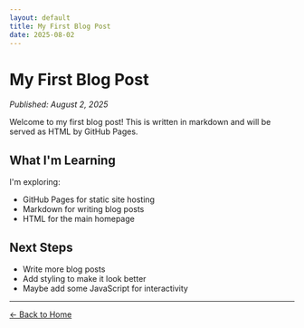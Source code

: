 ```yaml
---
layout: default
title: My First Blog Post
date: 2025-08-02
---
```


# My First Blog Post

*Published: August 2, 2025*

Welcome to my first blog post! This is written in markdown and will be served as HTML by GitHub Pages.

## What I'm Learning

I'm exploring:
- GitHub Pages for static site hosting
- Markdown for writing blog posts
- HTML for the main homepage

## Next Steps

- Write more blog posts
- Add styling to make it look better
- Maybe add some JavaScript for interactivity

---

[← Back to Home](../index.html)